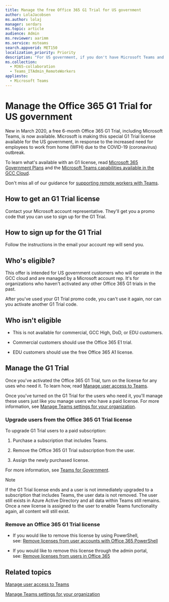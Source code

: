 ```yaml
---
title: Manage the free Office 365 G1 Trial for US government
author: LolaJacobsen
ms.author: lolaj
manager: serdars
ms.topic: article
audience: Admin
ms.reviewer: aarimm
ms.service: msteams
search.appverid: MET150
localization_priority: Priority
description: "For US government, if you don't have Microsoft Teams and need it in a hurry, roll out the Office 365 G1 Trial for your users who need to work remotely or from home (WFH) in response to the COVID-19 (coronavirus) outbreak."
ms.collection: 
  - M365-collaboration
  - Teams_ITAdmin_RemoteWorkers
appliesto: 
  - Microsoft Teams
---
```


Manage the Office 365 G1 Trial for US government 
==============================

New in March 2020, a free 6-month Office 365 G1 Trial, including Microsoft Teams, is now available. Microsoft is making this special G1 Trial license available for the US government, in response to the increased need for employees to work from home (WFH) due to the COVID-19 (coronavirus) outbreak.

To learn what's available with an G1 license, read [Microsoft 365 Government Plans](https://www.microsoft.com/microsoft-365/government/compare-office-365-government-plans) and the [Microsoft Teams capabilities available in the GCC Cloud](plan-for-government-gcc.md).

Don't miss all of our guidance for [supporting remote workers with Teams](support-remote-work-with-teams.md).

## How to get an G1 Trial license

Contact your Microsoft account representative. They'll get you a promo code that you can use to sign up for the G1 Trial.

## How to sign up for the G1 Trial

Follow the instructions in the email your account rep will send you.

## Who's eligible?

This offer is intended for US government customers who will operate in the GCC cloud and are managed by a Microsoft account rep. It's for organizations who haven't activated any other Office 365 G1 trials in the past.

After you've used your G1 Trial promo code, you can't use it again, nor can you activate another G1 Trial code.

## Who isn't eligible

  - This is not available for commercial, GCC High, DoD, or EDU customers.

  - Commercial customers should use the Office 365 E1 trial.

  - EDU customers should use the free Office 365 A1 license.

## Manage the G1 Trial

Once you've activated the Office 365 G1 Trial, turn on the license for any uses who need it. To learn how, read [Manage user access to Teams](user-access.md).

Once you've turned on the G1 Trial for the users who need it, you'll manage these users just like you manage users who have a paid license. For more information, see [Manage Teams settings for your organization](enable-features-office-365.md).

### Upgrade users from the Office 365 G1 Trial license

To upgrade G1 Trial users to a paid subscription:

1.  Purchase a subscription that includes Teams.

2.  Remove the Office 365 G1 Trial subscription from the user.

3.  Assign the newly purchased license.

For more information, see [Teams for Government](expand-teams-across-your-org/teams-for-government-landing-page.md).

> [!NOTE]
> If the G1 Trial license ends and a user is not immediately upgraded to a subscription that includes Teams, the user data is not removed. The user still exists in Azure Active Directory and all data within Teams still remains. Once a new license is assigned to the user to enable Teams functionality again, all content will still exist.
> 
### Remove an Office 365 G1 Trial license

  - If you would like to remove this license by using PowerShell, see: [Remove licenses from user accounts with Office 365 PowerShell](https://docs.microsoft.com/office365/enterprise/powershell/remove-licenses-from-user-accounts-with-office-365-powershell)

  - If you would like to remove this license through the admin portal, see: [Remove licenses from users in Office 365](https://docs.microsoft.com/office365/admin/subscriptions-and-billing/remove-licenses-from-users?view=o365-worldwide)

## Related topics

[Manage user access to Teams](user-access.md)

[Manage Teams settings for your organization](enable-features-office-365.md)
